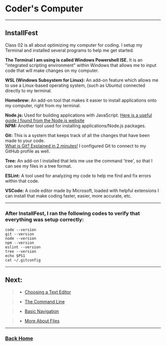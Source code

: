 # Coder's Computer 
  
_____  
  
## InstallFest  
  Class 02 is all about optimizing my computer for coding. I setup my Terminal and installed several programs to help me get started. 
  
  
  **The Terminal I am using is called Windows Powershell ISE.**
  It is an "integrated scripting environment" within Windows that allows me to input code that will make changes on my computer.  
      
  **WSL (Windows Subsystem for Linux):** An add-on feature which allows me to use a Linux-based operating system, (such as Ubuntu) connected directly to my terminal. 
      
  **Homebrew:** An add-on tool that makes it easier to install applications onto my computer, right from my terminal. 
  
  **Node.js:** Used for building applications with JavaScript. [Here is a useful guide I found from the Node.js website](https://nodejs.dev/learn)<br> 
  **NPM:** Another tool used for installing applications/Node.js packages. 
    
  **Git:** This is a system that keeps track of all the changes that have been made to your code.<br> 
    [What is Git? Explained in 2 minutes!](https://www.youtube.com/watch?v=2ReR1YJrNOM)
  I configured Git to connect to my GitHub profile as well. 
  
  **Tree:** An add-on I installed that lets me use the command 'tree', so that I can see my files in a tree format. 
  
  **ESLint:** A tool used for analyzing my code to help me find and fix errors within that code. 
  
  **VSCode:** A code editor made by Microsoft, loaded with helpful extensions I can install that make coding faster, easier, more accurate, etc. 
  
_____  
  
### After InstallFest, I ran the following codes to verify that everything was setup correctly:
```
code --version 
git --version 
node --version
npm --version
eslint --version
tree --version 
echo $PS1
cat ~/.gitconfig
```

_____

## Next: 

> * [Choosing a Text Editor](/texteditor.md) 
  
> * [The Command Line](/thecommandline.md)
  
> * [Basic Navigation](/basicnavigation.md)
  
> * [More About Files](/moreaboutfiles.md)

_____


### [Back Home](/readme.md)

